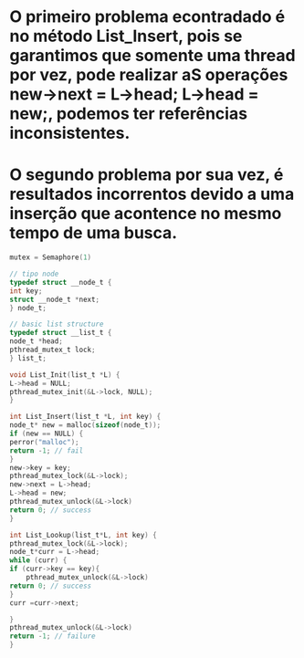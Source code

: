# O primeiro problema econtradado é no método List_Insert, pois se garantimos que somente uma thread por vez, pode realizar aS operações new->next = L->head; L->head = new;, podemos ter referências inconsistentes.

# O segundo problema por sua vez, é resultados incorrentos devido a uma inserção que acontence no mesmo tempo de uma busca.

``` c
mutex = Semaphore(1)

// tipo node
typedef struct __node_t {
int key;
struct __node_t *next;
} node_t;

// basic list structure
typedef struct __list_t {
node_t *head;
pthread_mutex_t lock;
} list_t;

void List_Init(list_t *L) {
L->head = NULL;
pthread_mutex_init(&L->lock, NULL);
}

int List_Insert(list_t *L, int key) {
node_t* new = malloc(sizeof(node_t));
if (new == NULL) {
perror("malloc");
return -1; // fail
}
new->key = key;
pthread_mutex_lock(&L->lock);
new->next = L->head;
L->head = new;
pthread_mutex_unlock(&L->lock)
return 0; // success
}

int List_Lookup(list_t*L, int key) {
pthread_mutex_lock(&L->lock);
node_t*curr = L->head;
while (curr) {
if (curr->key == key){
    pthread_mutex_unlock(&L->lock)
return 0; // success
}
curr =curr->next;

}
pthread_mutex_unlock(&L->lock)
return -1; // failure
}
```

